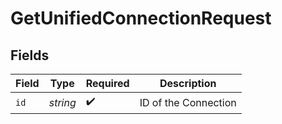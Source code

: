 # GetUnifiedConnectionRequest


## Fields

| Field                | Type                 | Required             | Description          |
| -------------------- | -------------------- | -------------------- | -------------------- |
| `id`                 | *string*             | :heavy_check_mark:   | ID of the Connection |